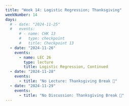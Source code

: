 ```yaml
---
title: "Week 14: Logistic Regression; Thanksgiving"
weekNumber: 14
days:
  # - date: "2024-11-25"
  #   events:
      # - name: CHK 13
      #   type: checkpoint
      #   title: Checkpoint 13
  - date: "2024-11-26"
    events:
      - name: LEC 26
        type: lecture
        title: Logistic Regression, Continued
  - date: "2024-11-28"
    events:
      - title: "No Lecture: Thanksgiving Break 🦃"
  - date: "2024-11-29"
    events:
      - title: "No Discussion: Thanksgiving Break 🦃"
---
```

